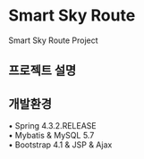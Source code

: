 # Smart Sky Route
 Smart Sky Route Project


<h2>프로젝트 설명</h2>



<h2>개발환경</h2>

&bull; 
Spring 4.3.2.RELEASE
<br>
&bull; 
Mybatis & MySQL 5.7
<br>
&bull; 
Bootstrap 4.1 & JSP & Ajax
<br>
